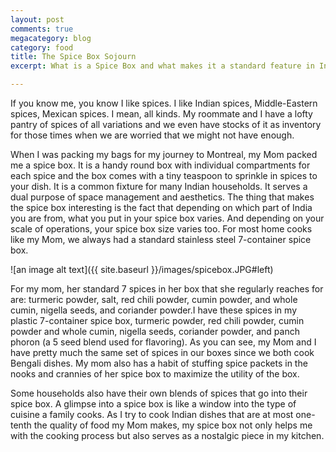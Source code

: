```yaml
---
layout: post
comments: true
megacategory: blog
category: food
title: The Spice Box Sojourn
excerpt: What is a Spice Box and what makes it a standard feature in Indian kitchens?

---
```


If you know me, you know I like spices. I like Indian spices, Middle-Eastern spices, Mexican spices. I mean, all kinds. My roommate and I have a lofty pantry of spices of all variations and we even have stocks of it as inventory for those times when we are worried that we might not have enough. 

When I was packing my bags for my journey to Montreal, my Mom packed me a spice box. It is a handy round box with individual compartments for each spice and the box comes with a tiny teaspoon to sprinkle in spices to your dish. It is a common fixture for many Indian households. It serves a dual purpose of space management and aesthetics. The thing that makes the spice box interesting is the fact that depending on which part of India you are from, what you put in your spice box varies. And depending on your scale of operations, your spice box size varies too. For most home cooks like my Mom, we always had a standard stainless steel 7-container spice box. 

![an image alt text]({{ site.baseurl }}/images/spicebox.JPG#left)

For my mom, her standard 7 spices in her box that she regularly reaches for are: turmeric powder, salt, red chili powder, cumin powder, and whole cumin, nigella seeds, and coriander powder.I have these spices in my plastic 7-container spice box, turmeric powder, red chili powder, cumin powder and whole cumin, nigella seeds, coriander powder, and panch phoron (a 5 seed blend used for flavoring). As you can see, my Mom and I have pretty much the same set of spices in our boxes since we both cook Bengali dishes. My mom also has a habit of stuffing spice packets in the nooks and crannies of her spice box to maximize the utility of the box. 

Some households also have their own blends of spices that go into their spice box. A glimpse into a spice box is like a window into the type of cuisine a family cooks. 
As I try to cook Indian dishes that are at most one-tenth the quality of food my Mom makes, my spice box not only helps me with the cooking process but also serves as a nostalgic piece in my kitchen. 
